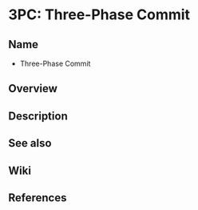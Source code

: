 # 3PC: Three-Phase Commit

## Name
- Three-Phase Commit

## Overview

## Description

## See also

## Wiki

## References
